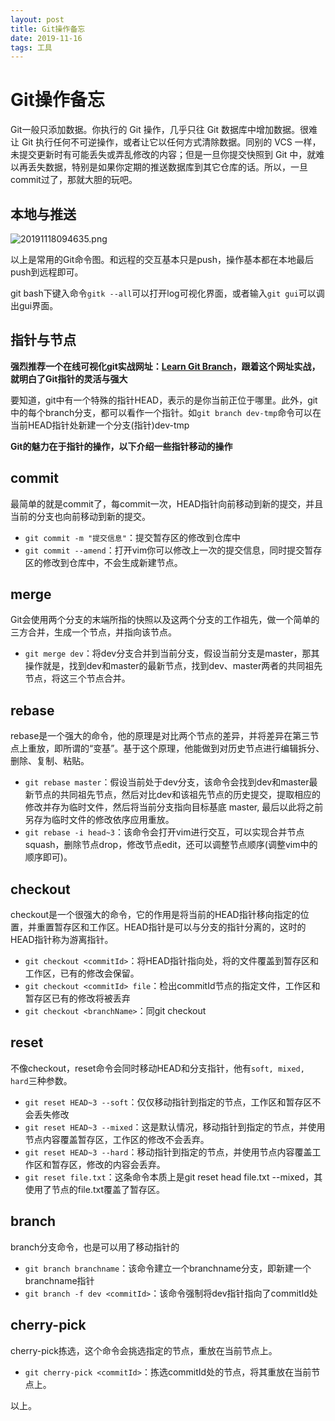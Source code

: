 ```yaml
---
layout: post
title: Git操作备忘
date: 2019-11-16
tags: 工具
---
```

# Git操作备忘

Git一般只添加数据。你执行的 Git 操作，几乎只往 Git 数据库中增加数据。很难让 Git 执行任何不可逆操作，或者让它以任何方式清除数据。同别的 VCS 一样，未提交更新时有可能丢失或弄乱修改的内容；但是一旦你提交快照到 Git 中，就难以再丢失数据，特别是如果你定期的推送数据库到其它仓库的话。所以，一旦commit过了，那就大胆的玩吧。

## 本地与推送

![20191118094635.png](https://i.loli.net/2019/11/18/nmzA64vsPYFM3GS.png)

以上是常用的Git命令图。和远程的交互基本只是push，操作基本都在本地最后push到远程即可。

git bash下键入命令```gitk --all```可以打开log可视化界面，或者输入```git gui```可以调出gui界面。

## 指针与节点
**强烈推荐一个在线可视化git实战网址：[Learn Git Branch](https://learngitbranching.js.org/)，跟着这个网址实战，就明白了Git指针的灵活与强大**

要知道，git中有一个特殊的指针HEAD，表示的是你当前正位于哪里。此外，git中的每个branch分支，都可以看作一个指针。如```git branch dev-tmp```命令可以在当前HEAD指针处新建一个分支(指针)dev-tmp

**Git的魅力在于指针的操作，以下介绍一些指针移动的操作**

## commit
最简单的就是commit了，每commit一次，HEAD指针向前移动到新的提交，并且当前的分支也向前移动到新的提交。
+ ```git commit -m "提交信息"```：提交暂存区的修改到仓库中
+ ```git commit --amend```：打开vim你可以修改上一次的提交信息，同时提交暂存区的修改到仓库中，不会生成新建节点。

## merge
Git会使用两个分支的末端所指的快照以及这两个分支的工作祖先，做一个简单的三方合并，生成一个节点，并指向该节点。
+ ```git merge dev```：将dev分支合并到当前分支，假设当前分支是master，那其操作就是，找到dev和master的最新节点，找到dev、master两者的共同祖先节点，将这三个节点合并。

## rebase
rebase是一个强大的命令，他的原理是对比两个节点的差异，并将差异在第三节点上重放，即所谓的“变基”。基于这个原理，他能做到对历史节点进行编辑拆分、删除、复制、粘贴。
+ ```git rebase master```：假设当前处于dev分支，该命令会找到dev和master最新节点的共同祖先节点，然后对比dev和该祖先节点的历史提交，提取相应的修改并存为临时文件，然后将当前分支指向目标基底 master, 最后以此将之前另存为临时文件的修改依序应用重放。
+ ```git rebase -i head~3```：该命令会打开vim进行交互，可以实现合并节点squash，删除节点drop，修改节点edit，还可以调整节点顺序(调整vim中的顺序即可)。

## checkout
checkout是一个很强大的命令，它的作用是将当前的HEAD指针移向指定的位置，并重置暂存区和工作区。HEAD指针是可以与分支的指针分离的，这时的HEAD指针称为游离指针。
+ ```git checkout <commitId>```：将HEAD指针指向<commitId>处，将<commitId>的文件覆盖到暂存区和工作区，已有的修改会保留。
+ ```git checkout <commitId> file```：检出commitId节点的指定文件，工作区和暂存区已有的修改将被丢弃
+ ```git checkout <branchName>```：同git checkout <commitId>

## reset
不像checkout，reset命令会同时移动HEAD和分支指针，他有```soft, mixed, hard```三种参数。
+ ```git reset HEAD~3 --soft```：仅仅移动指针到指定的节点，工作区和暂存区不会丢失修改
+ ```git reset HEAD~3 --mixed```：这是默认情况，移动指针到指定的节点，并使用节点内容覆盖暂存区，工作区的修改不会丢弃。
+ ```git reset HEAD~3 --hard```：移动指针到指定的节点，并使用节点内容覆盖工作区和暂存区，修改的内容会丢弃。
+ ```git reset file.txt```：这条命令本质上是git reset head file.txt --mixed，其使用了节点的file.txt覆盖了暂存区。

## branch
branch分支命令，也是可以用了移动指针的
+ ```git branch branchname```：该命令建立一个branchname分支，即新建一个branchname指针
+ ```git branch -f dev <commitId>```：该命令强制将dev指针指向了commitId处

## cherry-pick
cherry-pick拣选，这个命令会挑选指定的节点，重放在当前节点上。
+ ```git cherry-pick <commitId>```：拣选commitId处的节点，将其重放在当前节点上。

以上。
